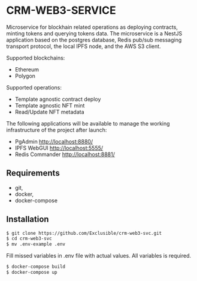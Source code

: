 # CRM-WEB3-SERVICE

Microservice for blockhain related operations as deploying contracts, minting tokens and querying tokens data. The microservice is a NestJS application based on the postgres database, Redis pub/sub messaging transport protocol, the local IPFS node, and the AWS S3 client.

Supported blockchains:

- Ethereum
- Polygon

Supported operations:

- Template agnostic contract deploy
- Template agnostic NFT mint
- Read/Update NFT metadata

The following applications will be available to manage the working infrastructure of the project after launch:

- PgAdmin [http://localhost:8880/](http://localhost:8880/)
- IPFS WebGUI [http://localhost:5555/](http://localhost:5555/)
- Redis Commander [http://localhost:8881/](http://localhost:8881/)

## Requirements

- git,
- docker,
- docker-compose

## Installation

```bash
$ git clone https://github.com/Exclusible/crm-web3-svc.git
$ cd crm-web3-svc
$ mv .env-example .env
```

Fill missed variables in .env file with actual values. All variables is required.

```bash
$ docker-compose build
$ docker-compose up
```
